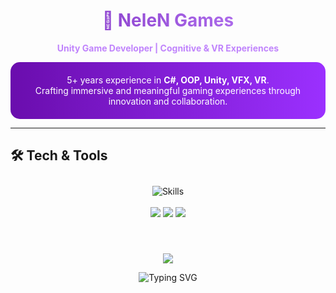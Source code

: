 <!-- Banner + About Me -->
<h1 align="center" style="background: linear-gradient(90deg,#7b2cbf,#c084fc); -webkit-background-clip: text; color: transparent;">
  🌌 NeleN Games
</h1>
<p align="center">
  <b style="color:#c084fc;">Unity Game Developer | Cognitive & VR Experiences</b>
</p>

<p align="center" style="background: linear-gradient(90deg,#6a0dad,#9b30ff); padding:20px; border-radius:15px; color:white;">
 5+ years experience in <b>C#, OOP, Unity, VFX, VR</b>.<br/>
Crafting immersive and meaningful gaming experiences through innovation and collaboration.
</p>

---

## 🛠️ Tech & Tools
<p align="center" style="padding:10px;">
<img src="https://skillicons.dev/icons?i=unity,cs,git,blender" alt="Skills" />
<br/><br/>
<img src="https://img.shields.io/badge/OOP-8a2be2?style=for-the-badge&logo=codeigniter&logoColor=white" />
<img src="https://img.shields.io/badge/VFX-9c27b0?style=for-the-badge&logo=adobeaftereffects&logoColor=white" />
<img src="https://img.shields.io/badge/VR-7b2cbf?style=for-the-badge&logo=oculus&logoColor=white" />
</p>
<br/>
<p align="center">
  <a href="https://www.linkedin.com/in/ehsan-zarei277/" target="_blank">
    <img src="https://img.shields.io/badge/LinkedIn-6a0dad?style=for-the-badge&logo=linkedin&logoColor=white" />
  </a>
</p>


<p align="center">
  <img src="https://readme-typing-svg.herokuapp.com?font=Fira+Code&size=28&duration=3000&pause=1000&color=AA7BFF&center=true&vCenter=true&width=1000&lines=✨+Always+building,+learning,+and+sharing!;🎮+Crafting+immersive+games+with+Unity;🚀+Exploring+VR+and+the+Metaverse" alt="Typing SVG" />
</p>

